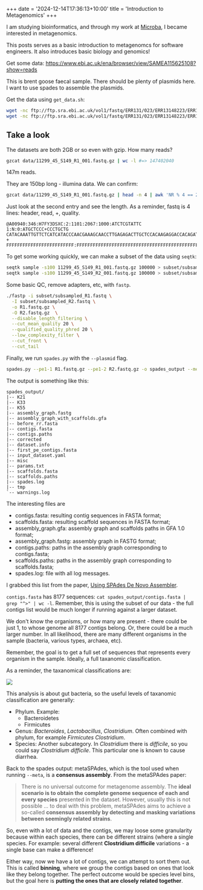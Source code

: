 +++
date = '2024-12-14T17:36:13+10:00'
title = 'Introduction to Metagenomics'
+++

I am studying bioinformatics, and through my work at [Microba](https://microba.com/), I became interested in metagenomics.

This posts serves as a basic introduction to metagenomcs for software engineers. It also introduces basic biology and genomics!

Get some data: https://www.ebi.ac.uk/ena/browser/view/SAMEA115625108?show=reads

This is brent goose faecal sample. There should be plenty of plasmids here. I want to use spades to assemble the plasmids.

Get the data using `get_data.sh`:

```sh
wget -nc ftp://ftp.sra.ebi.ac.uk/vol1/fastq/ERR131/023/ERR13148223/ERR13148223_2.fastq.gz
wget -nc ftp://ftp.sra.ebi.ac.uk/vol1/fastq/ERR131/023/ERR13148223/ERR13148223_1.fastq.gz
```

## Take a look

The datasets are both 2GB or so even with gzip. How many reads?

```sh
gzcat data/11299_45_S149_R1_001.fastq.gz | wc -l #=> 147402040
```

147m reads.

They are 150bp long - illumina data. We can confirm:

```sh
gzcat data/11299_45_S149_R1_001.fastq.gz | head -n 4 | awk 'NR % 4 == 2 {print length($0)}' #=> 150
```

Just look at the second entry and see the length. As a reminder, fastq is 4 lines: header, read, +, quality.

```fastq
@A00940:346:H7FY3DSXC:2:1101:2067:1000:ATCTCGTATTC 1:N:0:ATGCTCCC+CCCTGCTG
CATACAAATTGTTCTCATCATACCCAACGAAAGCAACCTTGAGAGACTTGCTCCACAAGAGGACCACAGATCGGAAGAGCACACGTCTGAACTCCAGTCACATGCTCCCATCTCGTATGCCGTCTTCTGCTTGAAAAGGTGGGGGGGGGG
+
FFFFFFFFFFFFFFFFFFFFFFFFF:FFFFFFFFFFFFFFFFFFFFFFFFFFFFFFFFFFFFFFFFFFFFFFFFFFFFFFFFFFFFFFFFFFFFFFFFFFFFFFFFFFFFFF:FF,:F,::,,:,,,:,,,,,,:,:,,,::FFFFFFFF
```

To get some working quickly, we can make a subset of the data using `seqtk`:

```sh
seqtk sample -s100 11299_45_S149_R1_001.fastq.gz 100000 > subset/subsampled_R1.fastq
seqtk sample -s100 11299_45_S149_R2_001.fastq.gz 100000 > subset/subsampled_R2.fastq
```

Some basic QC, remove adapters, etc, with `fastp`.

```sh
./fastp -i subset/subsampled_R1.fastq \
  -I subset/subsampled_R2.fastq \
  -o R1.fastq.gz \
  -O R2.fastq.gz  \
  --disable_length_filtering \
  --cut_mean_quality 20 \
  --qualified_quality_phred 20 \
  --low_complexity_filter \
  --cut_front \
  --cut_tail
```

Finally, we run `spades.py` with the `--plasmid` flag.

```sh
spades.py --pe1-1 R1.fastq.gz --pe1-2 R2.fastq.gz -o spades_output --meta
```

The output is something like this:

```
spades_output/
|-- K21
|-- K33
|-- K55
|-- assembly_graph.fastg
|-- assembly_graph_with_scaffolds.gfa
|-- before_rr.fasta
|-- contigs.fasta
|-- contigs.paths
|-- corrected
|-- dataset.info
|-- first_pe_contigs.fasta
|-- input_dataset.yaml
|-- misc
|-- params.txt
|-- scaffolds.fasta
|-- scaffolds.paths
|-- spades.log
|-- tmp
`-- warnings.log
```

The interesting files are

- contigs.fasta: resulting contig sequences in FASTA format;
- scaffolds.fasta: resulting scaffold sequences in FASTA format;
- assembly_graph.gfa: assembly graph and scaffolds paths in GFA 1.0 format;
- assembly_graph.fastg: assembly graph in FASTG format;
- contigs.paths: paths in the assembly graph corresponding to contigs.fasta;
- scaffolds.paths: paths in the assembly graph corresponding to scaffolds.fasta;
- spades.log: file with all log messages.

I grabbed this list from the paper, [Using SPAdes De Novo Assembler](https://currentprotocols.onlinelibrary.wiley.com/doi/full/10.1002/cpbi.102).

`contigs.fasta` has 8177 sequences: `cat spades_output/contigs.fasta | grep "^>" | wc -l`. Remember, this is using the subset of our data - the full contigs list would be much longer if running against a larger dataset.

We don't know the organisms, or how many are present - there could be just 1, to whose genome all 8177 contigs belong. Or, there could be a much larger number. In all likelihood, there are many different organisms in the sample (bacteria, various types, archaea, etc).

Remember, the goal is to get a full set of sequences that represents every organism in the sample. Ideally, a full taxanomic classification. 

As a reminder, the taxanomical classifications are:

![](https://upload.wikimedia.org/wikipedia/commons/thumb/7/71/Taxonomic_Rank_Graph.svg/1280px-Taxonomic_Rank_Graph.svg.png)

This analysis is about gut bacteria, so the useful levels of taxanomic classification are generally:

- Phylum. Example:
  - Bacteroidetes
  - Firmicutes
- Genus: *Bacteroides*, *Lactobacillus*, *Clostridium*. Often combined with phylum, for example *Firmicutes Clostridium*.
- Species: Another subcategory. In *Clostridium* there is *difficile*, so you could say *Clostridium difficile*. This particular one is known to cause diarrhea.

Back to the spades output: metaSPAdes, which is the tool used when running `--meta`, is a **consensus assembly**. From the metaSPAdes paper:

> There is no universal outcome for metagenome assembly. The **ideal scenario is to obtain the complete genome sequence of each and every species** presented in the dataset. However, usually this is not possible ... to deal with this problem, metaSPAdes aims to achieve a so-called **consensus assembly by detecting and masking variations between seemingly related strains**.

So, even with a lot of data and the contigs, we may loose some granularity because within each species, there can be different strains (where a single species. For example: several different **Clostridium difficile** variations - a single base can make a difference!

Either way, now we have a lot of contigs, we can attempt to sort them out. This is called **binning**, where we group the contigs based on ones that look like they belong together. The perfect outcome would be species level bins, but the goal here is **putting the ones that are closely related together**.

